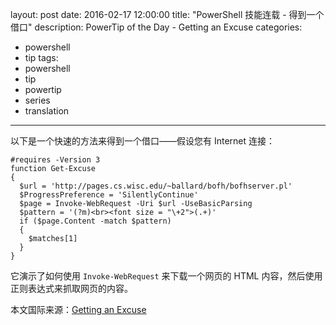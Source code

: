 layout: post
date: 2016-02-17 12:00:00
title: "PowerShell 技能连载 - 得到一个借口"
description: PowerTip of the Day - Getting an Excuse
categories:
- powershell
- tip
tags:
- powershell
- tip
- powertip
- series
- translation
---
以下是一个快速的方法来得到一个借口——假设您有 Internet 连接：

    #requires -Version 3
    function Get-Excuse
    {
      $url = 'http://pages.cs.wisc.edu/~ballard/bofh/bofhserver.pl'
      $ProgressPreference = 'SilentlyContinue'
      $page = Invoke-WebRequest -Uri $url -UseBasicParsing
      $pattern = '(?m)<br><font size = "\+2">(.+)'
      if ($page.Content -match $pattern)
      {
        $matches[1]
      }
    }

它演示了如何使用 `Invoke-WebRequest` 来下载一个网页的 HTML 内容，然后使用正则表达式来抓取网页的内容。

<!--more-->
本文国际来源：[Getting an Excuse](http://community.idera.com/powershell/powertips/b/tips/posts/getting-an-excuse)
